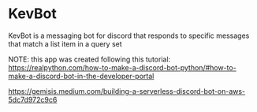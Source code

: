 # KevBot

KevBot is a messaging bot for discord that responds to specific messages that match a list item in a query set

NOTE: this app was created following this tutorial: https://realpython.com/how-to-make-a-discord-bot-python/#how-to-make-a-discord-bot-in-the-developer-portal

https://gemisis.medium.com/building-a-serverless-discord-bot-on-aws-5dc7d972c9c6